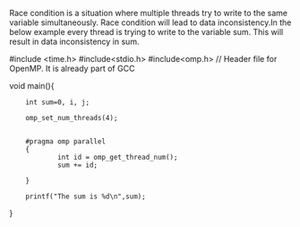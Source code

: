 Race condition is a situation where multiple threads try to write to the same variable simultaneously. Race condition will lead to data inconsistency.In the below example every thread is trying to write to the variable sum. This will result in data inconsistency in sum. 

#include <time.h>
#include<stdio.h>
#include<omp.h> // Header file for OpenMP. It is already part of GCC

void main(){

        int sum=0, i, j;

        omp_set_num_threads(4);
        

        #pragma omp parallel 
        {
                int id = omp_get_thread_num();
                sum += id;

        }

        printf("The sum is %d\n",sum);
}

